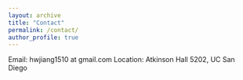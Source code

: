 ```yaml
---
layout: archive
title: "Contact"
permalink: /contact/
author_profile: true
---
```

Email: hwjiang1510 at gmail.com
Location: Atkinson Hall 5202, UC San Diego

